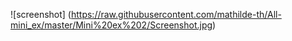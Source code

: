 ![screenshot] (https://raw.githubusercontent.com/mathilde-th/All-mini_ex/master/Mini%20ex%202/Screenshot.jpg)
